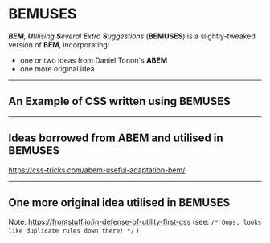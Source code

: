 # BEMUSES
***BEM**, **U**tilising **S**everal **E**xtra **S**uggestions* (**BEMUSES**) is a slightly-tweaked version of **BEM**, incorporating:

 - one or two ideas from Daniel Tonon's **ABEM**
 - one more original idea

_____

## An Example of CSS written using BEMUSES

_____

## Ideas borrowed from ABEM and utilised in BEMUSES

https://css-tricks.com/abem-useful-adaptation-bem/

____

## One more original idea utilised in BEMUSES

Note: https://frontstuff.io/in-defense-of-utility-first-css (see: `/* Oops, looks like duplicate rules down there! */` )
